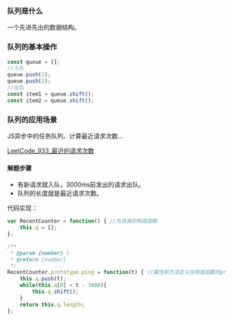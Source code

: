 ### 队列是什么

一个先进先出的数据结构。

### 队列的基本操作

```javascript
const queue = [];
//入队
queue.push(1);
queue.push(2);
//出队
const item1 = queue.shift();
const item2 = queue.shift();
```

### 队列的应用场景

JS异步中的任务队列、计算最近请求次数...

[LeetCode_933_最近的请求次数](https://leetcode-cn.com/problems/number-of-recent-calls/)

#### 解题步骤

- 有新请求就入队，3000ms前发出的请求出队。
- 队列的长度就是最近请求次数。

代码实现：

```javascript
var RecentCounter = function() { //为该类的构造函数
    this.q = [];
};

/** 
 * @param {number} t
 * @return {number}
 */
RecentCounter.prototype.ping = function(t) { //属性和方法定义在构造函数的prototype对象之上
    this.q.push(t);
    while(this.q[0] < t - 3000){
        this.q.shift();
    }
    return this.q.length;
};
```







